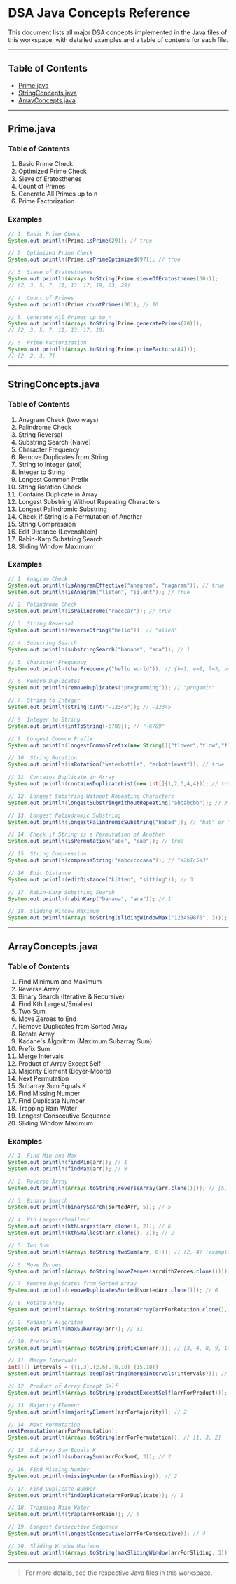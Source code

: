 # DSA Java Concepts Reference

This document lists all major DSA concepts implemented in the Java files of this workspace, with detailed examples and a table of contents for each file.

---

## Table of Contents

- [Prime.java](#primejava)
- [StringConcepts.java](#stringconceptsjava)
- [ArrayConcepts.java](#arrayconceptsjava)

---

## Prime.java

### Table of Contents
1. Basic Prime Check
2. Optimized Prime Check
3. Sieve of Eratosthenes
4. Count of Primes
5. Generate All Primes up to n
6. Prime Factorization

### Examples

```java
// 1. Basic Prime Check
System.out.println(Prime.isPrime(29)); // true

// 2. Optimized Prime Check
System.out.println(Prime.isPrimeOptimized(97)); // true

// 3. Sieve of Eratosthenes
System.out.println(Arrays.toString(Prime.sieveOfEratosthenes(30)));
// [2, 3, 5, 7, 11, 13, 17, 19, 23, 29]

// 4. Count of Primes
System.out.println(Prime.countPrimes(30)); // 10

// 5. Generate All Primes up to n
System.out.println(Arrays.toString(Prime.generatePrimes(20)));
// [2, 3, 5, 7, 11, 13, 17, 19]

// 6. Prime Factorization
System.out.println(Arrays.toString(Prime.primeFactors(84)));
// [2, 2, 3, 7]
```

---

## StringConcepts.java

### Table of Contents
1. Anagram Check (two ways)
2. Palindrome Check
3. String Reversal
4. Substring Search (Naive)
5. Character Frequency
6. Remove Duplicates from String
7. String to Integer (atoi)
8. Integer to String
9. Longest Common Prefix
10. String Rotation Check
11. Contains Duplicate in Array
12. Longest Substring Without Repeating Characters
13. Longest Palindromic Substring
14. Check if String is a Permutation of Another
15. String Compression
16. Edit Distance (Levenshtein)
17. Rabin-Karp Substring Search
18. Sliding Window Maximum

### Examples

```java
// 1. Anagram Check
System.out.println(isAnagramEffective("anagram", "nagaram")); // true
System.out.println(isAnagram("listen", "silent")); // true

// 2. Palindrome Check
System.out.println(isPalindrome("racecar")); // true

// 3. String Reversal
System.out.println(reverseString("hello")); // "olleh"

// 4. Substring Search
System.out.println(substringSearch("banana", "ana")); // 1

// 5. Character Frequency
System.out.println(charFrequency("hello world")); // {h=1, e=1, l=3, o=2,  =1, w=1, r=1, d=1}

// 6. Remove Duplicates
System.out.println(removeDuplicates("programming")); // "progamin"

// 7. String to Integer
System.out.println(stringToInt("-12345")); // -12345

// 8. Integer to String
System.out.println(intToString(-6789)); // "-6789"

// 9. Longest Common Prefix
System.out.println(longestCommonPrefix(new String[]{"flower","flow","flight"})); // "fl"

// 10. String Rotation
System.out.println(isRotation("waterbottle", "erbottlewat")); // true

// 11. Contains Duplicate in Array
System.out.println(containsDuplicateList(new int[]{1,2,3,4,4})); // true

// 12. Longest Substring Without Repeating Characters
System.out.println(longestSubstringWithoutRepeating("abcabcbb")); // 3

// 13. Longest Palindromic Substring
System.out.println(longestPalindromicSubstring("babad")); // "bab" or "aba"

// 14. Check if String is a Permutation of Another
System.out.println(isPermutation("abc", "cab")); // true

// 15. String Compression
System.out.println(compressString("aabcccccaaa")); // "a2b1c5a3"

// 16. Edit Distance
System.out.println(editDistance("kitten", "sitting")); // 3

// 17. Rabin-Karp Substring Search
System.out.println(rabinKarp("banana", "ana")); // 1

// 18. Sliding Window Maximum
System.out.println(Arrays.toString(slidingWindowMax("123459876", 3))); // [3, 4, 9, 9, 9, 9, 8]
```

---

## ArrayConcepts.java

### Table of Contents
1. Find Minimum and Maximum
2. Reverse Array
3. Binary Search (Iterative & Recursive)
4. Find Kth Largest/Smallest
5. Two Sum
6. Move Zeroes to End
7. Remove Duplicates from Sorted Array
8. Rotate Array
9. Kadane's Algorithm (Maximum Subarray Sum)
10. Prefix Sum
11. Merge Intervals
12. Product of Array Except Self
13. Majority Element (Boyer-Moore)
14. Next Permutation
15. Subarray Sum Equals K
16. Find Missing Number
17. Find Duplicate Number
18. Trapping Rain Water
19. Longest Consecutive Sequence
20. Sliding Window Maximum

### Examples

```java
// 1. Find Min and Max
System.out.println(findMin(arr)); // 1
System.out.println(findMax(arr)); // 9

// 2. Reverse Array
System.out.println(Arrays.toString(reverseArray(arr.clone()))); // [5, 6, 2, 9, 5, 1, 4, 1, 3]

// 3. Binary Search
System.out.println(binarySearch(sortedArr, 5)); // 5

// 4. Kth Largest/Smallest
System.out.println(kthLargest(arr.clone(), 2)); // 6
System.out.println(kthSmallest(arr.clone(), 3)); // 2

// 5. Two Sum
System.out.println(Arrays.toString(twoSum(arr, 8))); // [2, 4] (example)

// 6. Move Zeroes
System.out.println(Arrays.toString(moveZeroes(arrWithZeroes.clone()))); // [1, 3, 12, 0, 0]

// 7. Remove Duplicates from Sorted Array
System.out.println(removeDuplicatesSorted(sortedArr.clone())); // 6

// 8. Rotate Array
System.out.println(Arrays.toString(rotateArray(arrForRotation.clone(), 3))); // [5, 6, 7, 1, 2, 3, 4]

// 9. Kadane's Algorithm
System.out.println(maxSubArray(arr)); // 31

// 10. Prefix Sum
System.out.println(Arrays.toString(prefixSum(arr))); // [3, 4, 8, 9, 14, 23, 25, 31, 36]

// 11. Merge Intervals
int[][] intervals = {{1,3},{2,6},{8,10},{15,18}};
System.out.println(Arrays.deepToString(mergeIntervals(intervals))); // [[1, 6], [8, 10], [15, 18]]

// 12. Product of Array Except Self
System.out.println(Arrays.toString(productExceptSelf(arrForProduct))); // [24, 12, 8, 6]

// 13. Majority Element
System.out.println(majorityElement(arrForMajority)); // 2

// 14. Next Permutation
nextPermutation(arrForPermutation);
System.out.println(Arrays.toString(arrForPermutation)); // [1, 3, 2]

// 15. Subarray Sum Equals K
System.out.println(subarraySum(arrForSumK, 3)); // 2

// 16. Find Missing Number
System.out.println(missingNumber(arrForMissing)); // 2

// 17. Find Duplicate Number
System.out.println(findDuplicate(arrForDuplicate)); // 2

// 18. Trapping Rain Water
System.out.println(trap(arrForRain)); // 6

// 19. Longest Consecutive Sequence
System.out.println(longestConsecutive(arrForConsecutive)); // 4

// 20. Sliding Window Maximum
System.out.println(Arrays.toString(maxSlidingWindow(arrForSliding, 3))); // [3, 3, 5, 5, 6, 7]
```

---

> For more details, see the respective Java files in this workspace.
